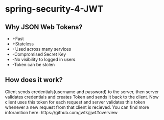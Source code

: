 # spring-security-4-JWT

<h2>Why JSON Web Tokens?</h2>
<p> 
   <ul>
     <li>+Fast</li>
     <li>+Stateless</li>
     <li>+Used across many services</li>
     <li>-Compromised Secret Key</li>
     <li>-No visibility to logged in users</li>
     <li>-Token can be stolen</li>
   </ul>
</p>

<h2>How does it work?</h2>
<p> 
   Client sends credentials(username and password) to the server, then server validates credentials and creates Token and sends it back to the client. Now client uses this token for each request and server validates this token whenever a new request from that client is recieved.
   You can find more inforamtion here: https://github.com/jwtk/jjwt#overview
</p>
